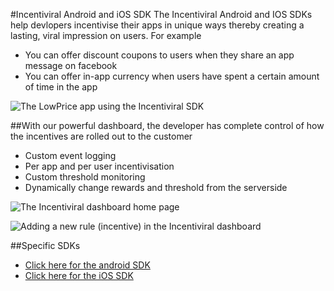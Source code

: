 #Incentiviral Android and iOS SDK
The Incentiviral Android and IOS SDKs help devlopers incentivise their apps in unique ways thereby creating a lasting, viral impression on users. For example
- You can offer discount coupons to users when they share an app message on facebook
- You can offer in-app currency when users have spent a certain amount of time in the app

![The LowPrice app using the Incentiviral SDK ](http://s27.postimg.org/xca7v5smr/incentiviral1.png "The LowPrice android app using the Incentiviral SDK")

##With our powerful dashboard, the developer has complete control of how the incentives are rolled out to the customer
- Custom event logging
- Per app and per user incentivisation
- Custom threshold monitoring
- Dynamically change rewards and threshold from the serverside

![The Incentiviral dashboard home page ](http://s21.postimg.org/hxbyq1cav/iv_dashboard.png "The Incentiviral dashboard home page")

![Adding a new rule (incentive) in the Incentiviral dashboard](http://s11.postimg.org/d9du73i1v/Incenti_Viral_addrule.png "Adding a new rule (incentive) in the Incentiviral dashboard")

##Specific SDKs
- [Click here for the android SDK](https://github.com/triveous/Incentiviral/tree/master/android)
- [Click here for the iOS SDK](https://github.com/triveous/Incentiviral/tree/master/ios)
